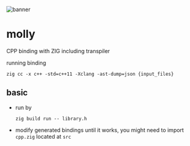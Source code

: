 ![banner](./github/molly.png)

# molly
CPP binding with ZIG including transpiler

running binding

```
zig cc -x c++ -std=c++11 -Xclang -ast-dump=json {input_files}
```

## basic

- run by 
    ```
    zig build run -- library.h
    ```
- modify generated bindings until it works, you might need to import `cpp.zig` located at `src`
